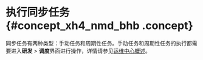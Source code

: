 # 执行同步任务 {#concept_xh4_nmd_bhb .concept}

同步任务有两种类型：手动任务和周期性任务。手动任务和周期性任务的执行都需要进入**研发** \> **调度**界面进行操作，详情请参见[运维中心概述](cn.zh-CN/用户指南/运维中心/运维中心概述.md#)。

